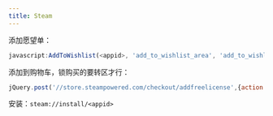 ```yaml
---
title: Steam
---
```


添加愿望单：

```js
javascript:AddToWishlist(<appid>, 'add_to_wishlist_area', 'add_to_wishlist_area_success', 'add_to_wishlist_area_fail', '1_5_9__407');
```

添加到购物车，锁购买的要转区才行：

```js
jQuery.post('//store.steampowered.com/checkout/addfreelicense',{action:'add_to_cart',sessionid:g_sessionID,subid:<subid>})
```

安装：`steam://install/<appid>`
